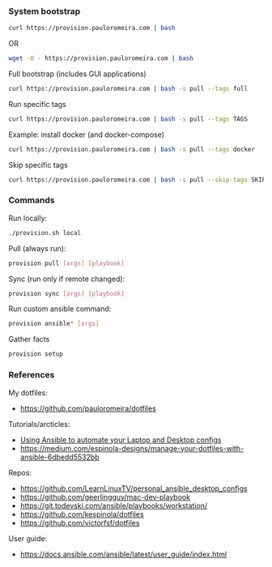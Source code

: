 ### System bootstrap
```sh
curl https://provision.pauloromeira.com | bash
```
OR
```sh
wget -O - https://provision.pauloromeira.com | bash
```

Full bootstrap (includes GUI applications)
```sh
curl https://provision.pauloromeira.com | bash -s pull --tags full
```

Run specific tags
```sh
curl https://provision.pauloromeira.com | bash -s pull --tags TAGS
```

Example: install docker (and docker-compose)
```sh
curl https://provision.pauloromeira.com | bash -s pull --tags docker
```

Skip specific tags
```sh
curl https://provision.pauloromeira.com | bash -s pull --skip-tags SKIP_TAGS
```

### Commands
Run locally:
```sh
./provision.sh local
```

Pull (always run):
```sh
provision pull [args] [playbook]
```

Sync (run only if remote changed):
```sh
provision sync [args] [playbook]
```

Run custom ansible command:
```sh
provision ansible* [args]
```

Gather facts
```sh
provision setup
```

### References
My dotfiles:
  - https://github.com/pauloromeira/dotfiles

Tutorials/arcticles:
  - [Using Ansible to automate your Laptop and Desktop configs](https://www.youtube.com/watch?v=gIDywsGBqf4)
  - https://medium.com/espinola-designs/manage-your-dotfiles-with-ansible-6dbedd5532bb

Repos:
  - https://github.com/LearnLinuxTV/personal_ansible_desktop_configs
  - https://github.com/geerlingguy/mac-dev-playbook
  - https://git.todevski.com/ansible/playbooks/workstation/
  - https://github.com/kespinola/dotfiles
  - https://github.com/victorfsf/dotfiles

User guide:
  - https://docs.ansible.com/ansible/latest/user_guide/index.html
